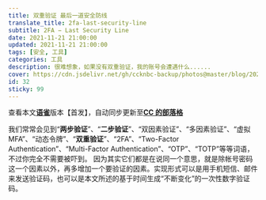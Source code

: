 ```yaml
---
title: 双重验证 最后一道安全防线
translate_title: 2fa-last-security-line
subtitle: 2FA − Last Security Line
date: 2021-11-21 21:00:00
updated: 2021-11-21 21:00:00
tags: [安全, 工具]
categories: 工具
description: 很难想象，如果没有双重验证，我的账号会遭遇什么......
cover: https://cdn.jsdelivr.net/gh/ccknbc-backup/photos@master/blog/2021-11-22~00-49-44.webp
id: 32
sticky: 99
---
```


查看本文[**语雀**](https://www.yuque.com/ccknbc/blog/)版本【首发】，自动同步更新至[**CC 的部落格**](https://blog.ccknbc.cc/posts/)

我们常常会见到“**两步验证**”、“**二步验证**”、“双因素验证”、“多因素验证”、“虚拟 MFA”、“动态令牌”、“**双重验证**”、“2FA”、“Two-Factor Authentication”、“Multi-Factor Authentication”、“OTP”、“TOTP”等等词语，不过你完全不需要被吓到。
因为其实它们都是在说同一个意思，就是除帐号密码这一个因素以外，再多增加一个要验证的因素。实现形式可以是用手机短信、邮件来发送验证码，也可以是本文所述的基于时间生成“不断变化”的一次性数字验证码。
